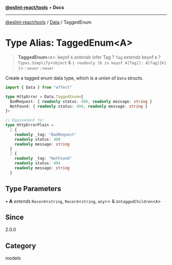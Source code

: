 [**@eslint-react/tools**](../../../README.md) • **Docs**

***

[@eslint-react/tools](../../../README.md) / [Data](../README.md) / TaggedEnum

# Type Alias: TaggedEnum\<A\>

> **TaggedEnum**\<`A`\>: keyof `A` *extends* infer Tag ? `Tag` *extends* keyof `A` ? `Types.Simplify`\<`object` & `{ readonly [K in keyof A[Tag]]: A[Tag][K] }`\> : `never` : `never`

Create a tagged enum data type, which is a union of `Data` structs.

```ts
import { Data } from "effect"

type HttpError = Data.TaggedEnum<{
  BadRequest: { readonly status: 400, readonly message: string }
  NotFound: { readonly status: 404, readonly message: string }
}>

// Equivalent to:
type HttpErrorPlain =
  | {
    readonly _tag: "BadRequest"
    readonly status: 400
    readonly message: string
  }
  | {
    readonly _tag: "NotFound"
    readonly status: 404
    readonly message: string
  }
```

## Type Parameters

• **A** *extends* `Record`\<`string`, `Record`\<`string`, `any`\>\> & `UntaggedChildren`\<`A`\>

## Since

2.0.0

## Category

models
